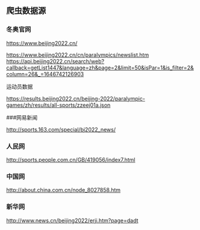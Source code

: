 ## 爬虫数据源

### 冬奥官网

https://www.beijing2022.cn/

https://www.beijing2022.cn/cn/paralympics/newslist.htm
https://api.beijing2022.cn/search/web?callback=getList1447&language=zh&page=2&limit=50&isPar=1&is_filter=2&column=26&_=1646742126903

运动员数据

https://results.beijing2022.cn/beijing-2022/paralympic-games/zh/results/all-sports/zzeej01a.json

###网易新闻

http://sports.163.com/special/bj2022_news/

### 人民网

http://sports.people.com.cn/GB/419056/index7.html

### 中国网

http://about.china.com.cn/node_8027858.htm

### 新华网

http://www.news.cn/beijing2022/erji.htm?page=dadt
